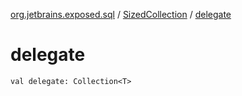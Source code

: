 [org.jetbrains.exposed.sql](../index.md) / [SizedCollection](index.md) / [delegate](.)

# delegate

`val delegate: Collection<T>`